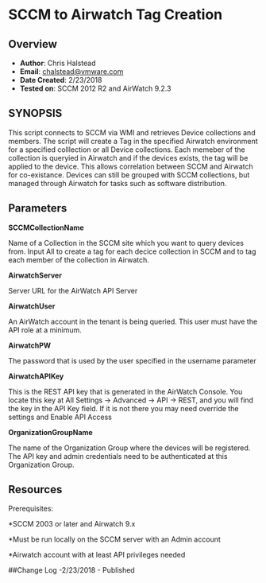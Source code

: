 # SCCM to Airwatch Tag Creation

## Overview
- **Author**: Chris Halstead
- **Email**: chalstead@vmware.com
- **Date Created**: 2/23/2018
- **Tested on**: SCCM 2012 R2 and AirWatch 9.2.3

## SYNOPSIS
This script connects to SCCM via WMI and retrieves Device collections and members. The script will create a Tag in the specified Airwatch environment for a specified colllection or all Device collections. Each memeber of the collection is queryied in Airwatch and if the devices exists, the tag will be applied to the device.  This allows correlation between SCCM and Airwatch for co-existance.  Devices can still be grouped with SCCM collections, but managed through Airwatch for tasks such as software distribution. 

## Parameters 

**SCCMCollectionName**

Name of a Collection in the SCCM site which you want to query devices from.  Input All to create a tag for each decice collection in SCCM and to tag each member of the collection in Airwatch.

**AirwatchServer**

Server URL for the AirWatch API Server
  
**AirwatchUser**

An AirWatch account in the tenant is being queried.  This user must have the API role at a minimum.

**AirwatchPW**

The password that is used by the user specified in the username parameter

**AirwatchAPIKey**

This is the REST API key that is generated in the AirWatch Console.  You locate this key at All Settings -> Advanced -> API -> REST, and you will find the key in the API Key field.  If it is not there you may need override the settings and Enable API Access

**OrganizationGroupName**

The name of the Organization Group where the devices will be registered. The API key and admin credentials need to be authenticated at this Organization Group. 

## Resources

Prerequisites:

*SCCM 2003 or later and Airwatch 9.x

*Must be run locally on the SCCM server with an Admin account

*Airwatch account with at least API privileges needed


##Change Log
-2/23/2018 - Published



